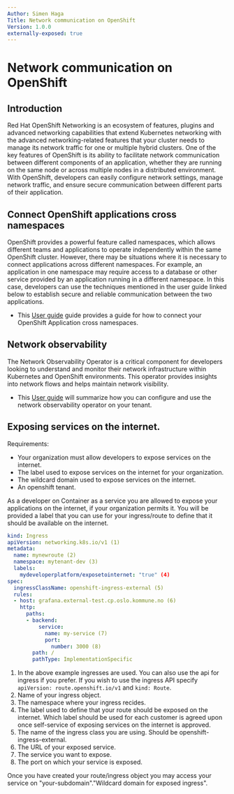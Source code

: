 ```yaml
---
Author: Simen Haga 
Title: Network communication on OpenShift 
Version: 1.0.0  
externally-exposed: true  
---
```



# Network communication on OpenShift

## Introduction
Red Hat OpenShift Networking is an ecosystem of features, plugins and advanced networking capabilities that extend Kubernetes networking with the advanced networking-related features that your cluster needs to manage its network traffic for one or multiple hybrid clusters. One of the key features of OpenShift is its ability to facilitate network communication between different components of an application, whether they are running on the same node or across multiple nodes in a distributed environment. With OpenShift, developers can easily configure network settings, manage network traffic, and ensure secure communication between different parts of their application.

## Connect OpenShift applications cross namespaces
OpenShift provides a powerful feature called namespaces, which allows different teams and applications to operate independently within the same OpenShift cluster. However, there may be situations where it is necessary to connect applications across different namespaces. For example, an application in one namespace may require access to a database or other service provided by an application running in a different namespace. In this case, developers can use the techniques mentioned in the user guide linked below to establish secure and reliable communication between the two applications.

* This [User guide](/SolidCloud/SolidCloud-Products/Containers/Red-Hat-OpenShift/User-Guides/5%2DNetwork-communication-on-OpenShift/5.1%2DConnect-OpenShift-applications-cross-namespaces) guide provides a guide for how to connect your OpenShift Application cross namespaces.

## Network observability
The Network Observability Operator is a critical component for developers looking to understand and monitor their network infrastructure within Kubernetes and OpenShift environments. This operator provides insights into network flows and helps maintain network visibility.

* This [User guide](../Observability/using-network-observability.md) will summarize how you can configure and use the network observability operator on your tenant.

## Exposing services on the internet.

Requirements:

* Your organization must allow developers to expose services on the internet.
* The label used to expose services on the internet for your organization.
* The wildcard domain used to expose services on the internet.
* An openshift tenant.

As a developer on Container as a service you are allowed to expose your applications on the internet, if your organization permits it. You will be provided a label that you can use for your ingress/route to define that it should be available on the internet.


```yaml title="Example"
kind: Ingress
apiVersion: networking.k8s.io/v1 (1)
metadata: 
  name: mynewroute (2)
  namespace: mytenant-dev (3)
  labels: 
    mydeveloperplatform/exposetointernet: "true" (4) 
spec:
  ingressClassName: openshift-ingress-external (5)
  rules:
  - host: grafana.external-test.cp.oslo.kommune.no (6) 
    http:
      paths:
      - backend:
          service:
            name: my-service (7)
            port:
              number: 3000 (8)
        path: /
        pathType: ImplementationSpecific
```

1. In the above example ingresses are used. You can also use the api for ingress if you prefer. If you wish to use the ingress API specify `apiVersion: route.openshift.io/v1` and `kind: Route`.
2. Name of your ingress object.
3. The namespace where your ingress recides.
4. The label used to define that your route should be exposed on the internet. Which label should be used for each customer is agreed upon once self-service of exposing services on the internet is approved.
5. The name of the ingress class you are using. Should be openshift-ingress-external. 
6. The URL of your exposed service.
7. The service you want to expose.
8. The port on which your service is exposed.

Once you have created your route/ingress object you may access your service on "your-subdomain"."Wildcard domain for exposed ingress".